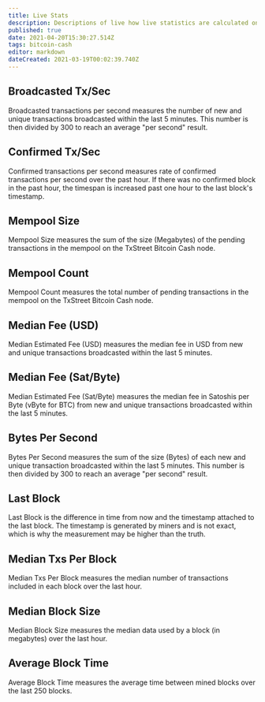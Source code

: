 ```yaml
---
title: Live Stats
description: Descriptions of live how live statistics are calculated on TxStreet.
published: true
date: 2021-04-20T15:30:27.514Z
tags: bitcoin-cash
editor: markdown
dateCreated: 2021-03-19T00:02:39.740Z
---
```


## Broadcasted Tx/Sec

Broadcasted transactions per second measures the number of new and unique transactions broadcasted within the last 5 minutes. This number is then divided by 300 to reach an average "per second" result.

## Confirmed Tx/Sec

Confirmed transactions per second measures rate of confirmed transactions per second over the past hour. If there was no confirmed block in the past hour, the timespan is increased past one hour to the last block's timestamp.

## Mempool Size

Mempool Size measures the sum of the size (Megabytes) of the pending transactions in the mempool on the TxStreet Bitcoin Cash node.

## Mempool Count

Mempool Count measures the total number of pending transactions in the mempool on the TxStreet Bitcoin Cash node.

## Median Fee (USD)

Median Estimated Fee (USD) measures the median fee in USD from new and unique transactions broadcasted within the last 5 minutes.

## Median Fee (Sat/Byte)

Median Estimated Fee (Sat/Byte) measures the median fee in Satoshis per Byte (vByte for BTC) from new and unique transactions broadcasted within the last 5 minutes.

## Bytes Per Second

Bytes Per Second measures the sum of the size (Bytes) of each new and unique transaction broadcasted within the last 5 minutes. This number is then divided by 300 to reach an average "per second" result.

## Last Block

Last Block is the difference in time from now and the timestamp attached to the last block. The timestamp is generated by miners and is not exact, which is why the measurement may be higher than the truth.

## Median Txs Per Block

Median Txs Per Block measures the median number of transactions included in each block over the last hour.

## Median Block Size

Median Block Size measures the median data used by a block (in megabytes) over the last hour.

## Average Block Time

Average Block Time measures the average time between mined blocks over the last 250 blocks.